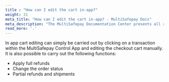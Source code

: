 ```yaml
---
title : "How can I edit the cart in-app?"
weight: 31
meta_title: "How can I edit the cart in-app? - MultiSafepay Docs"
meta_description: "The MultiSafepay Documentation Center presents all relevant information about our Plugins and API. You can also find support pages for Payment Methods, Tools and General Questions as well as the contact details of our Support and Integration Teams."
read_more: '.'
---
```


In app cart editing can simply be carried out by clicking on a transaction within the MultiSafepay Control App and editing the checkout cart manually. It is also possible to carry out the following functions:

* Apply full refunds
* Change the order status
* Partial refunds and shipments
